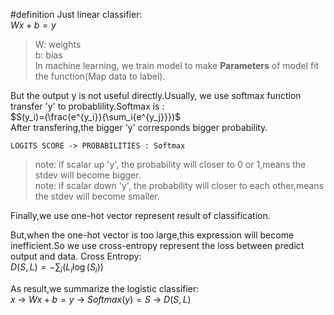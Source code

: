 #definition
Just linear classifier:</br>
$Wx+b = y$
>W: weights</br>
>b: bias</br>
In machine learning, we train model to make **Parameters** of model fit the function(Map data to label).

But the output y is not useful directly.Usually, we use softmax function transfer 'y' to probablility.Softmax is :</br>
$S(y_i)=(\frac{e^{y_i}}{\sum_i{e^{y_j}}})$
</br>After transfering,the bigger 'y' corresponds bigger probability.
```sequence
LOGITS SCORE -> PROBABILITIES : Softmax
```

>note: if scalar up 'y', the probability will closer to 0 or 1,means the stdev will become bigger.</br>
note: if scalar down 'y', the probability will closer to each other,means the stdev will become smaller.</br>

Finally,we use one-hot vector represent result of classification.

But,when the one-hot vector is too large,this expression will become inefficient.So we use cross-entropy represent the loss between predict output and data.
Cross Entropy:</br>
$D(S,L)=-\sum_i({L_i}{\log(S_i)})$

As result,we summarize the logistic classifier:</br>
$x$ -> $Wx+b=y$ -> $Softmax(y)=S$ -> $D(S,L)$
